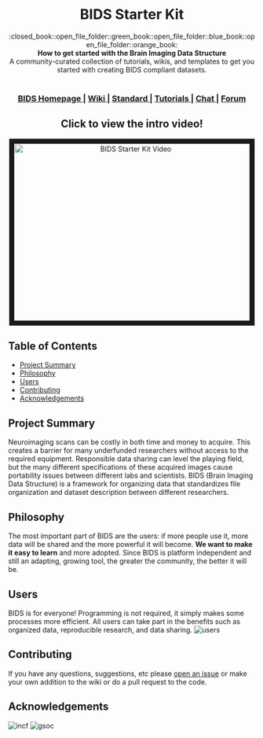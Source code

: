 <h1 align="center">BIDS Starter Kit</h1>

<div align="center">
  :closed_book::open_file_folder::green_book::open_file_folder::blue_book::open_file_folder::orange_book:
</div>
<div align="center">
  <strong>How to get started with the Brain Imaging Data Structure</strong>
</div>
<div align="center">
  A community-curated collection of tutorials, wikis, and templates to get you started with creating BIDS compliant datasets.
</div>

<br />

<div align="center">
  <h3>
    <a href="http://bids.neuroimaging.io/">
      BIDS Homepage
    </a>
    <span> | </span>
    <a href=https://github.com/INCF/bids-starter-kit/wiki>
      Wiki
    </a>
     <span> | </span>
    <a href="https://docs.google.com/document/d/1HFUkAEE-pB-angVcYe6pf_-fVf4sCpOHKesUvfb8Grc/edit">
      Standard
    </a>
    <span> | </span>
    <a href="http://reproducibility.stanford.edu/blog/">
      Tutorials
    </a>
    <span> | </span>
    <a href="https://gitter.im/INCF/bids-starter-kit?utm_source=badge&utm_medium=badge&utm_campaign=pr-badge&utm_content=badge">
      Chat
    </a>
    <span> | </span>
    <a href=https://neurostars.org/tags/bids>
      Forum
    </a>
  </h3>
</div>

<h2 align="center">Click to view the intro video!</h2>

<div align="center">
<a href="http://www.youtube.com/watch?feature=player_embedded&v=BYdhjVuBsG0" target="_blank"><img src="http://img.youtube.com/vi/BYdhjVuBsG0/0.jpg" 
alt="BIDS Starter Kit Video" width="480" height="360" border="10" /></a>
</div>

## Table of Contents
- [Project Summary](#project-summary)
- [Philosophy](#philosophy)
- [Users](#users)
- [Contributing](#contributing)
- [Acknowledgements](#acknowledgements)

## Project Summary
Neuroimaging scans can be costly in both time and money to acquire. This creates a barrier for many underfunded researchers without access to the required equipment. Responsible data sharing can level the playing field, but the many different specifications of these acquired images cause portability issues between different labs and scientists. BIDS (Brain Imaging Data Structure) is a framework for organizing data that standardizes file organization and dataset description between different researchers. 

## Philosophy
The most important part of BIDS are the users: if more people use it, more data will be shared and the more powerful it will become. <strong>We want to make it easy to learn</strong> and more adopted. Since BIDS is platform independent and still an adapting, growing tool, the greater the community, the better it will be.

## Users
BIDS is for everyone! Programming is not required, it simply makes some processes more efficient. All users can take part in the benefits such as organized data, reproducible research, and data sharing. ![users](https://i.imgur.com/0iAMuJ8.png)

## Contributing

If you have any questions, suggestions, etc please [open an issue](https://github.com/INCF/bids-starter-kit/issues) or make your own addition to the wiki or do a pull request to the code.

## Acknowledgements
![incf](https://www.eudat.eu/sites/default/files/styles/medium/public/logo/INCF_0.png?itok=uRT54XCM)
![gsoc](https://upload.wikimedia.org/wikipedia/commons/thumb/1/1e/GSoC.png/220px-GSoC.png)
